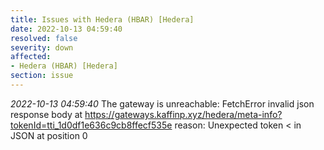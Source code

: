 ```yaml
---
title: Issues with Hedera (HBAR) [Hedera]
date: 2022-10-13 04:59:40
resolved: false
severity: down
affected:
- Hedera (HBAR) [Hedera]
section: issue
---
```


*2022-10-13 04:59:40* The gateway is unreachable: FetchError invalid json response body at https://gateways.kaffinp.xyz/hedera/meta-info?tokenId=tti_1d0df1e636c9cb8ffecf535e reason: Unexpected token < in JSON at position 0